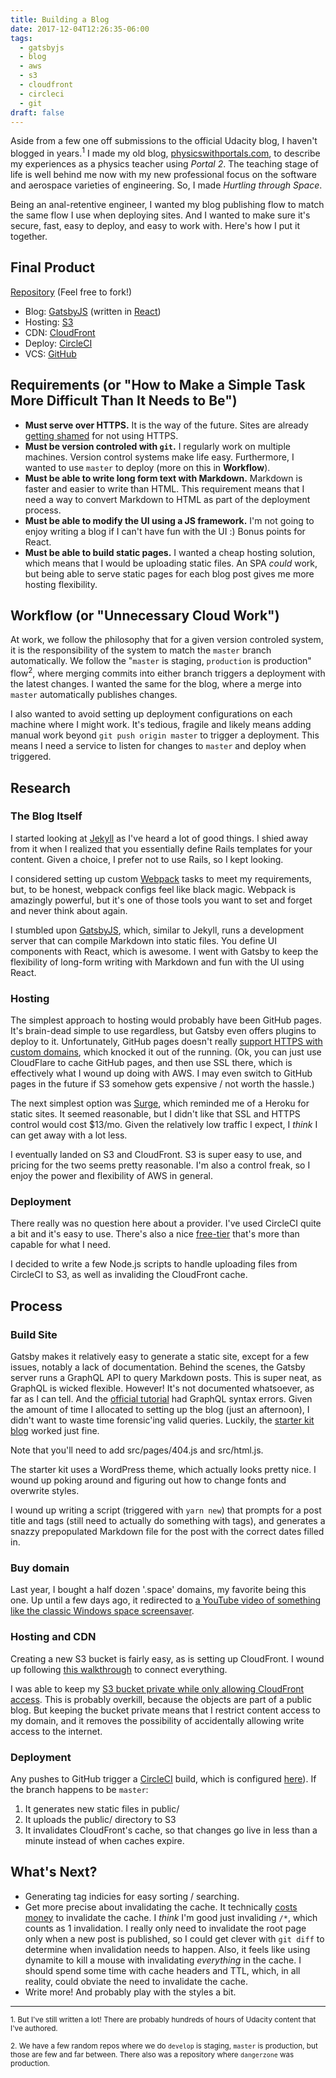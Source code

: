 ```yaml
---
title: Building a Blog
date: 2017-12-04T12:26:35-06:00
tags:
  - gatsbyjs
  - blog
  - aws
  - s3
  - cloudfront
  - circleci
  - git
draft: false
---
```


Aside from a few one off submissions to the official Udacity blog, I haven't blogged in years.<sup>1</sup> I made my old blog, [physicswithportals.com](https://physicswithportals.com), to describe my experiences as a physics teacher using _Portal 2_. The teaching stage of life is well behind me now with my new professional focus on the software and aerospace varieties of engineering. So, I made _Hurtling through Space_.

Being an anal-retentive engineer, I wanted my blog publishing flow to match the same flow I use when deploying sites. And I wanted to make sure it's secure, fast, easy to deploy, and easy to work with. Here's how I put it together.

## Final Product

[Repository](https://github.com/cameronwp/personal-web) (Feel free to fork!)

* Blog: [GatsbyJS](https://www.gatsbyjs.org/) (written in [React](https://reactjs.org/))
* Hosting: [S3](https://aws.amazon.com/s3/pricing/)
* CDN: [CloudFront](https://aws.amazon.com/cloudfront/pricing/)
* Deploy: [CircleCI](https://circleci.com/)
* VCS: [GitHub](https://github.com)

## Requirements (or "How to Make a Simple Task More Difficult Than It Needs to Be")

* **Must serve over HTTPS.** It is the way of the future. Sites are already [getting shamed](https://motherboard.vice.com/en_us/article/xygdxq/google-will-soon-shame-all-websites-that-are-unencrypted-chrome-https) for not using HTTPS.
* **Must be version controled with `git`.** I regularly work on multiple machines. Version control systems make life easy. Furthermore, I wanted to use `master` to deploy (more on this in **Workflow**).
* **Must be able to write long form text with Markdown.** Markdown is faster and easier to write than HTML. This requirement means that I need a way to convert Markdown to HTML as part of the deployment process.
* **Must be able to modify the UI using a JS framework.** I'm not going to enjoy writing a blog if I can't have fun with the UI :) Bonus points for React.
* **Must be able to build static pages.** I wanted a cheap hosting solution, which means that I would be uploading static files. An SPA _could_ work, but being able to serve static pages for each blog post gives me more hosting flexibility.

## Workflow (or "Unnecessary Cloud Work")

At work, we follow the philosophy that for a given version controled system, it is the responsibility of the system to match the `master` branch automatically. We follow the "`master` is staging, `production` is production" flow<sup>2</sup>, where merging commits into either branch triggers a deployment with the latest changes. I wanted the same for the blog, where a merge into `master` automatically publishes changes.

I also wanted to avoid setting up deployment configurations on each machine where I might work. It's tedious, fragile and likely means adding manual work beyond `git push origin master` to trigger a deployment. This means I need a service to listen for changes to `master` and deploy when triggered.

## Research

### The Blog Itself

I started looking at [Jekyll](https://jekyllrb.com/) as I've heard a lot of good things. I shied away from it when I realized that you essentially define Rails templates for your content. Given a choice, I prefer not to use Rails, so I kept looking.

I considered setting up custom [Webpack](https://webpack.js.org/) tasks to meet my requirements, but, to be honest, webpack configs feel like black magic. Webpack is amazingly powerful, but it's one of those tools you want to set and forget and never think about again.

I stumbled upon [GatsbyJS](https://www.gatsbyjs.org/), which, similar to Jekyll, runs a development server that can compile Markdown into static files. You define UI components with React, which is awesome. I went with Gatsby to keep the flexibility of long-form writing with Markdown and fun with the UI using React.

### Hosting

The simplest approach to hosting would probably have been GitHub pages. It's brain-dead simple to use regardless, but Gatsby even offers plugins to deploy to it. Unfortunately, GitHub pages doesn't really [support HTTPS with custom domains](https://hackernoon.com/set-up-ssl-on-github-pages-with-custom-domains-for-free-a576bdf51bc?gi=e872f4c4d08b), which knocked it out of the running. (Ok, you can just use CloudFlare to cache GitHub pages, and then use SSL there, which is effectively what I wound up doing with AWS. I may even switch to GitHub pages in the future if S3 somehow gets expensive / not worth the hassle.)

The next simplest option was [Surge](https://surge.sh/), which reminded me of a Heroku for static sites. It seemed reasonable, but I didn't like that SSL and HTTPS control would cost $13/mo. Given the relatively low traffic I expect, I _think_ I can get away with a lot less.

I eventually landed on S3 and CloudFront. S3 is super easy to use, and pricing for the two seems pretty reasonable. I'm also a control freak, so I enjoy the power and flexibility of AWS in general.

### Deployment

There really was no question here about a provider. I've used CircleCI quite a bit and it's easy to use. There's also a nice [free-tier](https://circleci.com/pricing/) that's more than capable for what I need.

I decided to write a few Node.js scripts to handle uploading files from CircleCI to S3, as well as invaliding the CloudFront cache.

## Process

### Build Site

Gatsby makes it relatively easy to generate a static site, except for a few issues, notably a lack of documentation. Behind the scenes, the Gatsby server runs a GraphQL API to query Markdown posts. This is super neat, as GraphQL is wicked flexible. However! It's not documented whatsoever, as far as I can tell. And the [official tutorial](https://www.gatsbyjs.org/blog/2017-07-19-creating-a-blog-with-gatsby/) had GraphQL syntax errors. Given the amount of time I allocated to setting up the blog (just an afternoon), I didn't want to waste time forensic'ing valid queries. Luckily, the [starter kit blog](https://github.com/gatsbyjs/gatsby-starter-blog) worked just fine.

Note that you'll need to add src/pages/404.js and src/html.js.

The starter kit uses a WordPress theme, which actually looks pretty nice. I wound up poking around and figuring out how to change fonts and overwrite styles.

I wound up writing a script (triggered with `yarn new`) that prompts for a post title and tags (still need to actually do something with tags), and generates a snazzy prepopulated Markdown file for the post with the correct dates filled in.

### Buy domain

Last year, I bought a half dozen '.space' domains, my favorite being this one. Up until a few days ago, it redirected to [a YouTube video of something like the classic Windows space screensaver](https://www.youtube.com/watch?v=tdnKOnSdGbc).

### Hosting and CDN

Creating a new S3 bucket is fairly easy, as is setting up CloudFront. I wound up following [this walkthrough](https://www.h3xed.com/web-development/using-https-with-amazon-s3-and-your-domain) to connect everything.

I was able to keep my [S3 bucket private while only allowing CloudFront access](https://docs.aws.amazon.com/AmazonCloudFront/latest/DeveloperGuide/private-content-restricting-access-to-s3.html). This is probably overkill, because the objects are part of a public blog. But keeping the bucket private means that I restrict content access to my domain, and it removes the possibility of accidentally allowing write access to the internet.

### Deployment

Any pushes to GitHub trigger a [CircleCI](https://circleci.com/) build, which is configured [here](https://github.com/cameronwp/personal-web/blob/master/.circleci/config.yml)). If the branch happens to be `master`:

1. It generates new static files in public/
2. It uploads the public/ directory to S3
3. It invalidates CloudFront's cache, so that changes go live in less than a minute instead of when caches expire.

## What's Next?

* Generating tag indicies for easy sorting / searching.
* Get more precise about invalidating the cache. It technically [costs money](https://docs.aws.amazon.com/AmazonCloudFront/latest/DeveloperGuide/Invalidation.html) to invalidate the cache. I _think_ I'm good just invaliding `/*`, which counts as 1 invalidation. I really only need to invalidate the root page only when a new post is published, so I could get clever with `git diff` to determine when invalidation needs to happen. Also, it feels like using dynamite to kill a mouse with invalidating _everything_ in the cache. I should spend some time with cache headers and TTL, which, in all reality, could obviate the need to invalidate the cache.
* Write more! And probably play with the styles a bit.

---

<sub>1. But I've still written a lot! There are probably hundreds of hours of Udacity content that I've authored.</sub>

<sub>2. We have a few random repos where we do `develop` is staging, `master` is production, but those are few and far between. There also was a repository where `dangerzone` was production.</sub>
